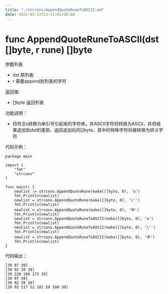 ```yaml
---
title: "./strconv/AppendQuoteRuneToASCII.md"
date: 2022-05-12T14:13:01+08:00
---
```

# func AppendQuoteRuneToASCII(dst []byte, r rune) []byte

参数列表

- dst   原列表
- r     需要append到列表的字符

返回值:

- []byte  返回列表

功能说明：

- 将符文s转换为单引号引起来的字符串，非ASCII字符将转换为ASCII，并将结果追加到dst的尾部，返回追加后的[]byte。其中的特殊字符将被转换为转义字符

代码示例：

    package main
    
    import (
        "fmt"
        "strconv"
    )
    
    func main() {
        newlist := strconv.AppendQuoteRune(make([]byte, 0), 'a')
        fmt.Println(newlist)
        newlist = strconv.AppendQuoteRune(make([]byte, 0), '\'')
        fmt.Println(newlist)
        newlist = strconv.AppendQuoteRune(make([]byte, 0), '中')
        fmt.Println(newlist)
        newlist = strconv.AppendQuoteRuneToASCII(make([]byte, 0), 'a')
        fmt.Println(newlist)
        newlist = strconv.AppendQuoteRuneToASCII(make([]byte, 0), '\'')
        fmt.Println(newlist)
        newlist = strconv.AppendQuoteRuneToASCII(make([]byte, 0), '中')
        fmt.Println(newlist)
    }

代码输出：

    [39 97 39]
    [39 92 39 39]
    [39 228 184 173 39]
    [39 97 39]
    [39 92 39 39]
    [39 92 117 52 101 50 100 39]
